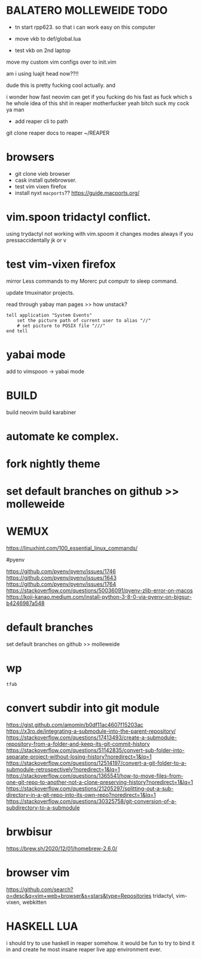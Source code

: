 # BALATERO MOLLEWEIDE TODO

- tn start rpp623. so that i can work easy
    on this computer

- move vkb to def/global.lua

- test vkb on 2nd laptop



move my custom vim configs over to init.vim

am i using luajit head now??!!

dude this is pretty fucking cool actually. and

i wonder how fast neovim can get if you fucking do his
fast as fuck which s he whole idea of this shit in reaper
motherfucker yeah bitch suck my cock ya man

- add reaper cli to path


git clone reaper docs to reaper ~/REAPER

# browsers
- git clone vieb browser
- cask install qutebrowser.
- test vim vixen firefox
- install nyxt `macports`??
    https://guide.macports.org/

# vim.spoon tridactyl conflict.
using trydactyl not working with vim.spoom
it changes modes always if you pressaccidentally 
jk or v

# test vim-vixen firefox


mirror Less commands to my Morerc
put computr to sleep command.

update tmuxinator projects.

read through yabay man pages >> how unstack?

```osx
tell application "System Events"
    set the picture path of current user to alias "//"
    # set picture to POSIX file "///"
end tell
```
# yabai mode

add to vimspoon
-> yabai mode

# BUILD 

build neovim
build karabiner

# automate ke complex.

# fork nightly theme

# set default branches on github >> molleweide

# WEMUX

https://linuxhint.com/100_essential_linux_commands/

#pyenv

https://github.com/pyenv/pyenv/issues/1746
https://github.com/pyenv/pyenv/issues/1643
https://github.com/pyenv/pyenv/issues/1764
https://stackoverflow.com/questions/50036091/pyenv-zlib-error-on-macos
https://koji-kanao.medium.com/install-python-3-8-0-via-pyenv-on-bigsur-b4246987a548

# default branches
set default branches on github >> molleweide

# wp
    tfab

# convert subdir into git module
https://gist.github.com/amomin/b0df11ac4607f15203ac
https://x3ro.de/integrating-a-submodule-into-the-parent-repository/
https://stackoverflow.com/questions/17413493/create-a-submodule-repository-from-a-folder-and-keep-its-git-commit-history
https://stackoverflow.com/questions/51142835/convert-sub-folder-into-separate-project-without-losing-history?noredirect=1&lq=1
https://stackoverflow.com/questions/12514197/convert-a-git-folder-to-a-submodule-retrospectively?noredirect=1&lq=1
https://stackoverflow.com/questions/1365541/how-to-move-files-from-one-git-repo-to-another-not-a-clone-preserving-history?noredirect=1&lq=1
https://stackoverflow.com/questions/21205297/splitting-out-a-sub-directory-in-a-git-repo-into-its-own-repo?noredirect=1&lq=1
https://stackoverflow.com/questions/30325758/git-conversion-of-a-subdirectory-to-a-submodule


# brwbisur
https://brew.sh/2020/12/01/homebrew-2.6.0/

# browser vim

https://github.com/search?o=desc&q=vim+web+browser&s=stars&type=Repositories
tridactyl, vim-vixen, webkitten


# HASKELL LUA

i should try to use haskell in reaper somehow. it would
be fun to try to bind it in and create he most insane 
reaper live app environment ever.
